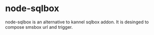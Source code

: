 node-sqlbox
=========

node-sqlbox is an alternative to kannel sqlbox addon.
It is desinged to compose smsbox url and trigger.
